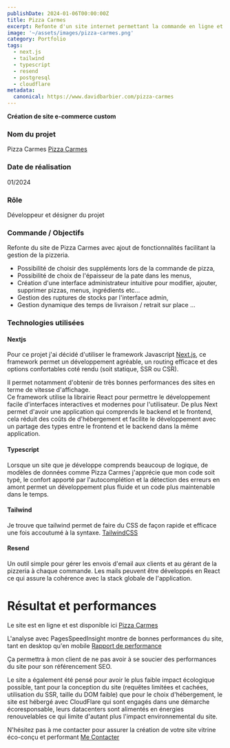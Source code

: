 ```yaml
---
publishDate: 2024-01-06T00:00:00Z
title: Pizza Carmes
excerpt: Refonte d'un site internet permettant la commande en ligne et le paiement des pizzas
image: '~/assets/images/pizza-carmes.png'
category: Portfolio
tags:
  - next.js
  - tailwind
  - typescript
  - resend
  - postgresql
  - cloudflare
metadata:
  canonical: https://www.davidbarbier.com/pizza-carmes
---
```


**Création de site e-commerce custom** 

### Nom du projet
Pizza Carmes [Pizza Carmes](https://pizza-limoges.fr)

### Date de réalisation
01/2024

### Rôle
Développeur et désigner du projet

### Commande / Objectifs
Refonte du site de Pizza Carmes avec ajout de fonctionnalités facilitant la gestion de la pizzeria. 
- Possibilité de choisir des suppléments lors de la commande de pizza,
- Possibilité de choix de l'épaisseur de la pate dans les menus, 
- Création d'une interface administrateur intuitive pour modifier, ajouter, supprimer pizzas, menus, ingrédients etc...
- Gestion des ruptures de stocks par l'interface admin,
- Gestion dynamique des temps de livraison / retrait sur place ... 

### Technologies utilisées

#### Nextjs
Pour ce projet j'ai décidé d'utiliser le framework Javascript [Next.js](https://nextjs.org/), ce framework permet un développement agréable, un routing efficace et des options confortables coté rendu (soit statique, SSR ou CSR). 
  
  Il permet notamment d'obtenir de très bonnes performances des sites en terme de vitesse d'affichage.  
  Ce framework utilise la librairie React pour permettre le développement facile d'interfaces interactives et modernes pour l'utilisateur. 
  De plus Next permet d'avoir une application qui comprends le backend et le frontend, cela réduit des coûts de d'hébergement et facilite le développement avec un partage des types entre le frontend et le backend dans la même application.

#### Typescript
Lorsque un site que je développe comprends beaucoup de logique, de modèles de données comme Pizza Carmes j'apprécie que mon code soit typé, le confort apporté par l'autocomplétion et la détection des erreurs en amont permet un développement plus fluide et un code plus maintenable dans le temps.

#### Tailwind
Je trouve que tailwind permet de faire du CSS de façon rapide et efficace une fois accoutumé à la syntaxe. [TailwindCSS](https://tailwindcss.com/)

#### Resend
Un outil simple pour gérer les envois d'email aux clients et au gérant de la pizzeria à chaque commande. 
Les mails peuvent être développés en React ce qui assure la cohérence avec la stack globale de l'application. 

# Résultat et performances

Le site est en ligne et est disponible ici [Pizza Carmes](https://pizza-limoges.fr)

L'analyse avec PagesSpeedInsight montre de bonnes performances du site, tant en desktop qu'en mobile [Rapport de performance](https://pagespeed.web.dev/analysis/https-pizza-carmes-vercel-app/tfyby9fjdw?form_factor=mobile)

<!-- ![lbg-perf.png](~/assets/images/lbg-perf.png) -->

Ça permettra à mon client de ne pas avoir à se soucier des performances du site pour son référencement SEO.

Le site a également été pensé pour avoir le plus faible impact écologique possible, tant pour la conception du site (requêtes limitées et cachées, utilisation du SSR, taille du DOM faible) que pour le choix d'hébergement, le site est hébergé avec CloudFlare qui sont engagés dans une démarche écoresponsable, leurs datacenters sont alimentés en énergies renouvelables ce qui limite d'autant plus l'impact environnemental du site.
<!-- [Rapport sur l'impact environnemental du site](https://www.websitecarbon.com/website/lbg-expertise-com/) -->

N'hésitez pas à me contacter pour assurer la création de votre site vitrine éco-conçu et performant 
[Me Contacter](https://www.davidbarbier.com/contact)